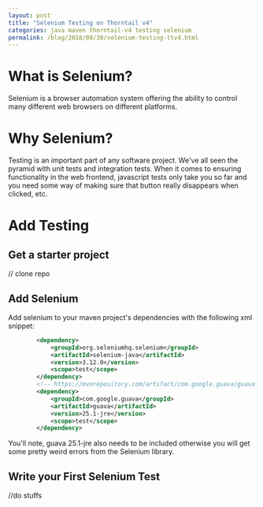 ```yaml
---
layout: post
title: "Selenium Testing on Thorntail v4"
categories: java maven thorntail-v4 testing selenium
permalink: /blog/2018/08/30/selenium-testing-ttv4.html
---
```


# What is Selenium?

Selenium is a browser automation system offering the ability to control many different web browsers on different platforms.

# Why Selenium?

Testing is an important part of any software project. We've all seen the pyramid with unit tests and integration tests. When it comes to ensuring functionality in the web frontend, javascript tests only take you so far and you need some way of making sure that button really disappears when clicked, etc.

# Add Testing

## Get a starter project

// clone repo

## Add Selenium

Add selenium to your maven project's dependencies with the following xml snippet:

```xml
		<dependency>
			<groupId>org.seleniumhq.selenium</groupId>
			<artifactId>selenium-java</artifactId>
			<version>3.12.0</version>
			<scope>test</scope>
		</dependency>
		<!-- https://mvnrepository.com/artifact/com.google.guava/guava -->
		<dependency>
			<groupId>com.google.guava</groupId>
			<artifactId>guava</artifactId>
			<version>25.1-jre</version>
			<scope>test</scope>
		</dependency>
```

You'll note, guava 25.1-jre also needs to be included otherwise you will get some pretty weird errors from the Selenium library.

## Write your First Selenium Test

//do stuffs
